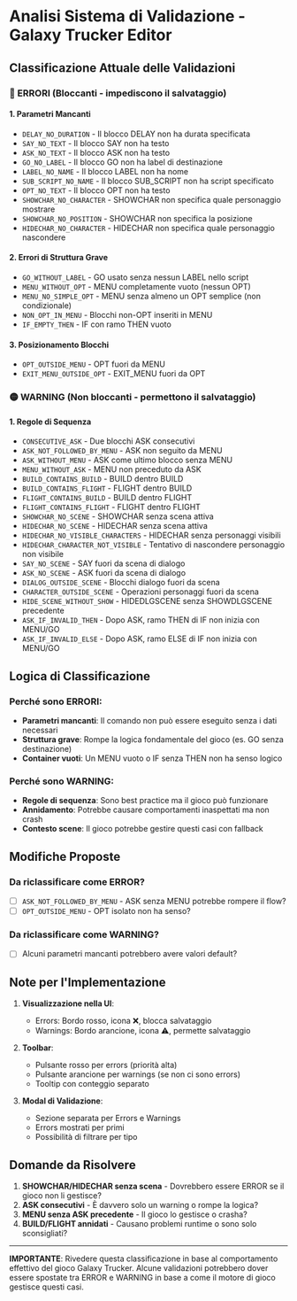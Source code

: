 # Analisi Sistema di Validazione - Galaxy Trucker Editor

## Classificazione Attuale delle Validazioni

### 🔴 ERRORI (Bloccanti - impediscono il salvataggio)

#### 1. **Parametri Mancanti**
- `DELAY_NO_DURATION` - Il blocco DELAY non ha durata specificata
- `SAY_NO_TEXT` - Il blocco SAY non ha testo
- `ASK_NO_TEXT` - Il blocco ASK non ha testo  
- `GO_NO_LABEL` - Il blocco GO non ha label di destinazione
- `LABEL_NO_NAME` - Il blocco LABEL non ha nome
- `SUB_SCRIPT_NO_NAME` - Il blocco SUB_SCRIPT non ha script specificato
- `OPT_NO_TEXT` - Il blocco OPT non ha testo
- `SHOWCHAR_NO_CHARACTER` - SHOWCHAR non specifica quale personaggio mostrare
- `SHOWCHAR_NO_POSITION` - SHOWCHAR non specifica la posizione
- `HIDECHAR_NO_CHARACTER` - HIDECHAR non specifica quale personaggio nascondere

#### 2. **Errori di Struttura Grave**
- `GO_WITHOUT_LABEL` - GO usato senza nessun LABEL nello script
- `MENU_WITHOUT_OPT` - MENU completamente vuoto (nessun OPT)
- `MENU_NO_SIMPLE_OPT` - MENU senza almeno un OPT semplice (non condizionale)
- `NON_OPT_IN_MENU` - Blocchi non-OPT inseriti in MENU
- `IF_EMPTY_THEN` - IF con ramo THEN vuoto
#### 3. **Posizionamento Blocchi**
- `OPT_OUTSIDE_MENU` - OPT fuori da MENU
- `EXIT_MENU_OUTSIDE_OPT` - EXIT_MENU fuori da OPT

### 🟡 WARNING (Non bloccanti - permettono il salvataggio)

#### 1. **Regole di Sequenza**
- `CONSECUTIVE_ASK` - Due blocchi ASK consecutivi
- `ASK_NOT_FOLLOWED_BY_MENU` - ASK non seguito da MENU
- `ASK_WITHOUT_MENU` - ASK come ultimo blocco senza MENU
- `MENU_WITHOUT_ASK` - MENU non preceduto da ASK
- `BUILD_CONTAINS_BUILD` - BUILD dentro BUILD
- `BUILD_CONTAINS_FLIGHT` - FLIGHT dentro BUILD
- `FLIGHT_CONTAINS_BUILD` - BUILD dentro FLIGHT
- `FLIGHT_CONTAINS_FLIGHT` - FLIGHT dentro FLIGHT
- `SHOWCHAR_NO_SCENE` - SHOWCHAR senza scena attiva
- `HIDECHAR_NO_SCENE` - HIDECHAR senza scena attiva
- `HIDECHAR_NO_VISIBLE_CHARACTERS` - HIDECHAR senza personaggi visibili
- `HIDECHAR_CHARACTER_NOT_VISIBLE` - Tentativo di nascondere personaggio non visibile
- `SAY_NO_SCENE` - SAY fuori da scena di dialogo
- `ASK_NO_SCENE` - ASK fuori da scena di dialogo
- `DIALOG_OUTSIDE_SCENE` - Blocchi dialogo fuori da scena
- `CHARACTER_OUTSIDE_SCENE` - Operazioni personaggi fuori da scena
- `HIDE_SCENE_WITHOUT_SHOW` - HIDEDLGSCENE senza SHOWDLGSCENE precedente
- `ASK_IF_INVALID_THEN` - Dopo ASK, ramo THEN di IF non inizia con MENU/GO
- `ASK_IF_INVALID_ELSE` - Dopo ASK, ramo ELSE di IF non inizia con MENU/GO


## Logica di Classificazione

### Perché sono ERRORI:
- **Parametri mancanti**: Il comando non può essere eseguito senza i dati necessari
- **Struttura grave**: Rompe la logica fondamentale del gioco (es. GO senza destinazione)
- **Container vuoti**: Un MENU vuoto o IF senza THEN non ha senso logico

### Perché sono WARNING:
- **Regole di sequenza**: Sono best practice ma il gioco può funzionare
- **Annidamento**: Potrebbe causare comportamenti inaspettati ma non crash
- **Contesto scene**: Il gioco potrebbe gestire questi casi con fallback

## Modifiche Proposte

### Da riclassificare come ERROR?
- [ ] `ASK_NOT_FOLLOWED_BY_MENU` - ASK senza MENU potrebbe rompere il flow?
- [ ] `OPT_OUTSIDE_MENU` - OPT isolato non ha senso?

### Da riclassificare come WARNING?
- [ ] Alcuni parametri mancanti potrebbero avere valori default?

## Note per l'Implementazione

1. **Visualizzazione nella UI**:
   - Errors: Bordo rosso, icona ❌, blocca salvataggio
   - Warnings: Bordo arancione, icona ⚠️, permette salvataggio

2. **Toolbar**:
   - Pulsante rosso per errors (priorità alta)
   - Pulsante arancione per warnings (se non ci sono errors)
   - Tooltip con conteggio separato

3. **Modal di Validazione**:
   - Sezione separata per Errors e Warnings
   - Errors mostrati per primi
   - Possibilità di filtrare per tipo

## Domande da Risolvere

1. **SHOWCHAR/HIDECHAR senza scena** - Dovrebbero essere ERROR se il gioco non li gestisce?
2. **ASK consecutivi** - È davvero solo un warning o rompe la logica?
3. **MENU senza ASK precedente** - Il gioco lo gestisce o crasha?
4. **BUILD/FLIGHT annidati** - Causano problemi runtime o sono solo sconsigliati?

---

**IMPORTANTE**: Rivedere questa classificazione in base al comportamento effettivo del gioco Galaxy Trucker. Alcune validazioni potrebbero dover essere spostate tra ERROR e WARNING in base a come il motore di gioco gestisce questi casi.